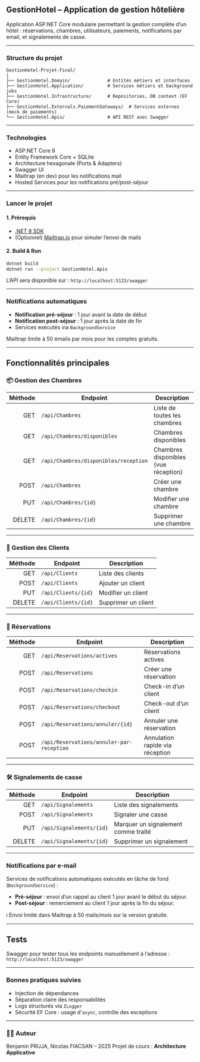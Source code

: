 
## GestionHotel – Application de gestion hôtelière

Application ASP.NET Core modulaire permettant la gestion complète d’un hôtel : réservations, chambres, utilisateurs, paiements, notifications par email, et signalements de casse.

---

### Structure du projet

```
GestionHotel-Projet-Final/
│
├── GestionHotel.Domain/              # Entités métiers et interfaces
├── GestionHotel.Application/         # Services métiers et background jobs
├── GestionHotel.Infrastructure/      # Repositories, DB context (EF Core)
├── GestionHotel.Externals.PaiementGateways/  # Services externes (mock de paiements)
└── GestionHotel.Apis/                # API REST avec Swagger
```

---

### Technologies

* ASP.NET Core 8
* Entity Framework Core + SQLite
* Architecture hexagonale (Ports & Adapters)
* Swagger UI
* Mailtrap (en dev) pour les notifications mail
* Hosted Services pour les notifications pré/post-séjour

---

### Lancer le projet

#### 1. Prérequis

* [.NET 8 SDK](https://dotnet.microsoft.com/en-us/download)
* (Optionnel) [Mailtrap.io](https://mailtrap.io) pour simuler l’envoi de mails

#### 2. Build & Run

```bash
dotnet build
dotnet run --project GestionHotel.Apis
```

L’API sera disponible sur :
 `http://localhost:5123/swagger`

---

### Notifications automatiques

* **Notification pré-séjour** : 1 jour avant la date de début
* **Notification post-séjour** : 1 jour après la date de fin
* Services exécutés via `BackgroundService`

Mailtrap limite à 50 emails par mois pour les comptes gratuits.

---

## Fonctionnalités principales

### 📦 Gestion des Chambres

| Méthode | Endpoint                              | Description                          |
| ------: | ------------------------------------- | ------------------------------------ |
|     GET | `/api/Chambres`                       | Liste de toutes les chambres         |
|     GET | `/api/Chambres/disponibles`           | Chambres disponibles                 |
|     GET | `/api/Chambres/disponibles/reception` | Chambres disponibles (vue réception) |
|    POST | `/api/Chambres`                       | Créer une chambre                    |
|     PUT | `/api/Chambres/{id}`                  | Modifier une chambre                 |
|  DELETE | `/api/Chambres/{id}`                  | Supprimer une chambre                |

---

### 👥 Gestion des Clients

| Méthode | Endpoint            | Description         |
| ------: | ------------------- | ------------------- |
|     GET | `/api/Clients`      | Liste des clients   |
|    POST | `/api/Clients`      | Ajouter un client   |
|     PUT | `/api/Clients/{id}` | Modifier un client  |
|  DELETE | `/api/Clients/{id}` | Supprimer un client |

---

### 📅 Réservations

| Méthode | Endpoint                                  | Description                     |
| ------: | ----------------------------------------- | ------------------------------- |
|     GET | `/api/Reservations/actives`               | Réservations actives            |
|    POST | `/api/Reservations`                       | Créer une réservation           |
|    POST | `/api/Reservations/checkin`               | Check-in d’un client            |
|    POST | `/api/Reservations/checkout`              | Check-out d’un client           |
|    POST | `/api/Reservations/annuler/{id}`          | Annuler une réservation         |
|    POST | `/api/Reservations/annuler-par-reception` | Annulation rapide via réception |

---

### 🛠️ Signalements de casse

| Méthode | Endpoint                 | Description                         |
| ------: | ------------------------ | ----------------------------------- |
|     GET | `/api/Signalements`      | Liste des signalements              |
|    POST | `/api/Signalements`      | Signaler une casse                  |
|     PUT | `/api/Signalements/{id}` | Marquer un signalement comme traité |
|  DELETE | `/api/Signalements/{id}` | Supprimer un signalement            |

---

### Notifications par e-mail

Services de notifications automatiques exécutés en tâche de fond (`BackgroundService`) :

* **Pré-séjour** : envoi d’un rappel au client 1 jour avant le début du séjour.
* **Post-séjour** : remerciement au client 1 jour après la fin du séjour.

ℹ️ Envoi limité dans Mailtrap à 50 mails/mois sur la version gratuite.

---

## Tests

Swagger pour tester tous les endpoints manuellement à l’adresse :
    `http://localhost:5123/swagger`

---

### Bonnes pratiques suivies

* Injection de dépendances
* Séparation claire des responsabilités
* Logs structurés via `ILogger`
* Sécurité EF Core : usage d'`async`, contrôle des exceptions

---

### 🧑‍💻 Auteur

Benjamin PRUJA, Nicolas FIACSAN – 2025
Projet de cours : **Architecture Applicative**